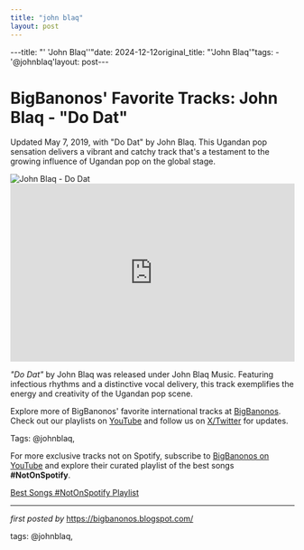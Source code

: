 ```yaml
---
title: "john blaq"
layout: post
---
```

---title: "' 'John Blaq''"date: 2024-12-12original_title: "'John Blaq'"tags:  - '@johnblaq'layout: post---<!-- Post Title --><h1 >BigBanonos' Favorite Tracks: John Blaq - "Do Dat"</h1> <!-- Introductory Text --><p >Updated May 7, 2019, with "Do Dat" by John Blaq. This Ugandan pop sensation delivers a vibrant and catchy track that's a testament to the growing influence of Ugandan pop on the global stage.</p> <!-- Featured Image --><div > <img src="https://upload.wikimedia.org/wikipedia/commons/2/20/John_Blaq_Ugandan_artist.jpg" alt="John Blaq - Do Dat" /></div> <!-- YouTube Video Embed --><div > <iframe width="100%" height="315" src="https://www.youtube.com/embed/tY2nTrI4W6w" title="John Blaq - 'Do Dat' (Official Video)" frameborder="0" allow="accelerometer; autoplay; encrypted-media; gyroscope; picture-in-picture; web-share" referrerpolicy="strict-origin-when-cross-origin" allowfullscreen></iframe></div> <!-- Song Information --><div > <p><em>"Do Dat"</em> by John Blaq was released under John Blaq Music. Featuring infectious rhythms and a distinctive vocal delivery, this track exemplifies the energy and creativity of the Ugandan pop scene.</p></div> <!-- Footer Links --><div > <p>Explore more of BigBanonos' favorite international tracks at <a href="https://bigbanonos.blogspot.com/" target="_blank">BigBanonos</a>. Check out our playlists on <a href="https://www.youtube.com/@BigBanonos" target="_blank">YouTube</a> and follow us on <a href="https://x.com/bigbanonos" target="_blank">X/Twitter</a> for updates.</p></div> <!-- Tags --><p >Tags: @johnblaq,</p><!--Subscribe and Playlist Links--><div>    <p>For more exclusive tracks not on Spotify, subscribe to <a href="https://www.youtube.com/@BigBanonos" target="_blank">BigBanonos on YouTube</a> and explore their curated playlist of the best songs <strong>#NotOnSpotify</strong>.</p>    <p><a href="https://www.youtube.com/playlist?list=PLtuNtuTatqI0kFahUCbtbfenC_ET5O_tr" target="_blank">Best Songs #NotOnSpotify Playlist<br /></a></p></div><hr /><p><em>first posted by</em> <a href="https://bigbanonos.blogspot.com/" rel="noopener" target="_new">https://bigbanonos.blogspot.com/</a></p><p>tags: @johnblaq,</p>